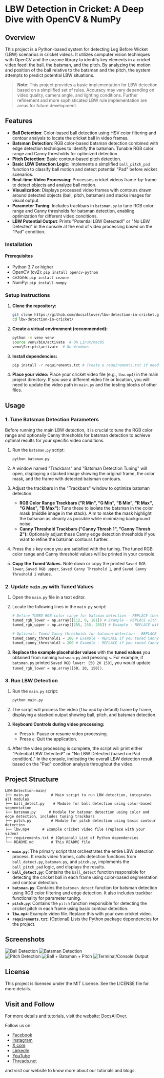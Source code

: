 # LBW Detection in Cricket: A Deep Dive with OpenCV & NumPy

## Overview

This project is a Python-based system for detecting Leg Before Wicket (LBW) scenarios in cricket videos. It utilizes computer vision techniques with OpenCV and the cvzone library to identify key elements in a cricket video feed: the ball, the batsman, and the pitch. By analyzing the motion and position of the ball relative to the batsman and the pitch, the system attempts to predict potential LBW situations.

> **Note**: This project provides a basic implementation for LBW detection based on a simplified set of rules. Accuracy may vary depending on video quality, camera angle, and lighting conditions. Further refinement and more sophisticated LBW rule implementation are areas for future development.

## Features

- **Ball Detection**: Color-based ball detection using HSV color filtering and contour analysis to locate the cricket ball in video frames.
- **Batsman Detection**: RGB color-based batsman detection combined with edge detection techniques to identify the batsman. Tunable RGB color range and Canny thresholds for optimized detection.
- **Pitch Detection**: Basic contour-based pitch detection.
- **Basic LBW Detection Logic**: Implements a simplified `ball_pitch_pad` function to classify ball motion and detect potential "Pad" before wicket scenarios.
- **Real-time Video Processing**: Processes cricket videos frame-by-frame to detect objects and analyze ball motion.
- **Visualization**: Displays processed video frames with contours drawn around detected objects (ball, pitch, batsman) and stacks images for visual output.
- **Parameter Tuning**: Includes trackbars in `batsman.py` to tune RGB color range and Canny thresholds for batsman detection, enabling optimization for different video conditions.
- **LBW Potential Output**: Prints "Potential LBW Detected!" or "No LBW Detected" in the console at the end of video processing based on the "Pad" condition.


### Installation

#### Prerequisites

* Python 3.7 or higher
* OpenCV (cv2): `pip install opencv-python`
* cvzone: `pip install cvzone`
* NumPy: `pip install numpy`

### Setup Instructions

1.  **Clone the repository:**

    ```bash
    git clone https://github.com/docsallover/lbw-detection-in-cricket.git
    cd lbw-detection-in-cricket/
    ```

2.  **Create a virtual environment (recommended):**

    ```bash
    python -m venv venv
    source venv/bin/activate  # On Linux/macOS
    venv\Scripts\activate  # On Windows
    ```

3.  **Install dependencies:**

    ```bash
    pip install -r requirements.txt # Create a requirements.txt if needed, or install manually as listed in Prerequisites
    ```

    
4.  **Place your video:** Place your cricket video file (e.g., `lbw.mp4`) in the main project directory. If you use a different video file or location, you will need to update the video path in `main.py` and the testing blocks of other files.


## Usage

### 1\. Tune Batsman Detection Parameters

Before running the main LBW detection, it is crucial to tune the RGB color range and optionally Canny thresholds for batsman detection to achieve optimal results for your specific video conditions.

1.  Run the `batsman.py` script:

    ```bash
    python batsman.py
    ```

2.  A window named "Trackbars" and "Batsman Detection Tuning" will open, displaying a stacked image showing the original frame, the color mask, and the frame with detected batsman contours.

3.  Adjust the trackbars in the "Trackbars" window to optimize batsman detection:

      * **RGB Color Range Trackbars ("R Min", "G Min", "B Min", "R Max", "G Max", "B Max"):** Tune these to isolate the batsman in the color mask (middle image in the stack). Aim to make the mask highlight the batsman as cleanly as possible while minimizing background noise.
      * **Canny Threshold Trackbars ("Canny Thresh 1", "Canny Thresh 2"):** Optionally adjust these Canny edge detection thresholds if you want to refine the batsman contours further.

4.  Press the `s` key once you are satisfied with the tuning. The tuned RGB color range and Canny threshold values will be printed in your console.

5.  **Copy the Tuned Values.** Note down or copy the printed `Saved RGB lower`, `Saved RGB upper`, `Saved Canny Threshold 1`, and `Saved Canny Threshold 2` values.

### 2\. Update `main.py` with Tuned Values

1.  Open the `main.py` file in a text editor.

2.  Locate the following lines in the `main.py` script:

    ```python
    # Define TUNED RGB color range for batsman detection - REPLACE these with your TUNED values from batsman.py trackbars!
    tuned_rgb_lower = np.array([112, 0, 181]) # Example - REPLACE with your tuned lower RGB value
    tuned_rgb_upper = np.array([255, 255, 255]) # Example - REPLACE with your tuned upper RGB value

    # Optional: Tuned Canny thresholds for batsman detection - REPLACE if you tuned these in batsman.py
    tuned_canny_threshold1 = 100 # Example - REPLACE if you tuned Canny threshold 1
    tuned_canny_threshold2 = 200 # Example - REPLACE if you tuned Canny threshold 2
    ```

3.  **Replace the example placeholder values** with the **tuned values** you obtained from running `batsman.py` and pressing `s`. For example, if `batsman.py` printed `Saved RGB lower: [50 20 150]`, you would update `tuned_rgb_lower = np.array([50, 20, 150])`.

### 3\. Run LBW Detection

1.  Run the `main.py` script:

    ```bash
    python main.py
    ```

2.  The script will process the video (`lbw.mp4` by default) frame by frame, displaying a stacked output showing ball, pitch, and batsman detection.

3.  **Keyboard Controls during video processing:**

      * Press `k`: Pause or resume video processing.
      * Press `q`: Quit the application.

4.  After the video processing is complete, the script will print either "Potential LBW Detected\!" or "No LBW Detected (based on Pad condition)." in the console, indicating the overall LBW detection result based on the "Pad" condition analysis throughout the video.

## Project Structure

```
LBW-Detection-main/
├── main.py          # Main script to run LBW detection, integrates all modules
├── ball_detect.py    # Module for ball detection using color-based segmentation
├── batsman.py      # Module for batsman detection using color and edge detection, includes tuning trackbars
├── pitch.py         # Module for pitch detection using basic contour detection
├── lbw.mp4      # Example cricket video file (replace with your video)
├── requirements.txt # (Optional) List of Python dependencies
└── README.md        # This README file
```

  * **`main.py`**: The primary script that orchestrates the entire LBW detection process. It reads video frames, calls detection functions from `ball_detect.py`, `batsman.py`, and `pitch.py`, implements the `ball_pitch_pad` logic, and displays the results.
  * **`ball_detect.py`**: Contains the `ball_detect` function responsible for detecting the cricket ball in each frame using color-based segmentation and contour detection.
  * **`batsman.py`**: Contains the `batsman_detect` function for batsman detection using RGB color filtering and edge detection. It also includes trackbar functionality for parameter tuning.
  * **`pitch.py`**: Contains the `pitch` function responsible for detecting the cricket pitch in each frame using basic contour detection.
  * **`lbw.mp4`**: Example video file. Replace this with your own cricket video.
  * **`requirements.txt`**: (Optional) Lists the Python package dependencies for the project.

## Screenshots

![Ball Detection](screenshots/ball-detection.png)
![Batsman Detection](screenshots/batsman.png)   
![Pitch Detection](screenshots/pitch.png)
![Ball + Batsman + Pitch](screenshots/main.png)
![Terminal/Console Output](screenshots/terminal.png)


## License
This project is licensed under the MIT License. See the LICENSE file for more details.


## Visit and Follow
For more details and tutorials, visit the website: [DocsAllOver](https://docsallover.com/).

Follow us on:
- [Facebook](https://www.facebook.com/docsallover)
- [Instagram](https://www.instagram.com/docsallover.tech/)
- [X.com](https://www.x.com/docsallover/)
- [LinkedIn](https://www.linkedin.com/company/docsallover/)
- [YouTube](https://www.youtube.com/@docsallover)
- [Threads.net](https://threads.net/docsallover.tech)

and visit our website to know more about our tutorials and blogs.
